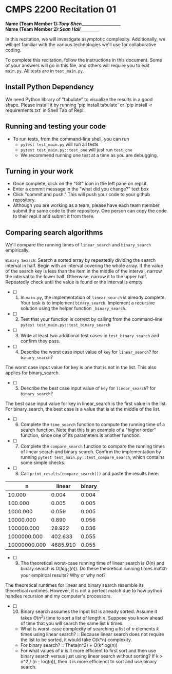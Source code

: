 # CMPS 2200  Recitation 01

**Name (Team Member 1):**___Tony Shen______________________  
**Name (Team Member 2):**___Sean Hall____________

In this recitation, we will investigate asymptotic complexity. Additionally, we will get familiar with the various technologies we'll use for collaborative coding.

To complete this recitation, follow the instructions in this document. Some of your answers will go in this file, and others will require you to edit `main.py`. All tests are in `test_main.py`.

## Install Python Dependency

We need Python library of "tabulate" to visualize the results in a good shape. Please install it by running 'pip install tabulate' or 'pip install -r requirements.txt' in Shell Tab of Repl.  

## Running and testing your code

- To run tests, from the command-line shell, you can run
  + `pytest test_main.py` will run all tests
  + `pytest test_main.py::test_one` will just run `test_one`
  + We recommend running one test at a time as you are debugging.

## Turning in your work

- Once complete, click on the "Git" icon in the left pane on repl.it.
- Enter a commit message in the "what did you change?" text box
- Click "commit and push." This will push your code to your github repository.
- Although you are working as a team, please have each team member submit the same code to their repository. One person can copy the code to their repl.it and submit it from there.

## Comparing search algorithms

We'll compare the running times of `linear_search` and `binary_search` empirically.

`Binary Search`: Search a sorted array by repeatedly dividing the search interval in half. Begin with an interval covering the whole array. If the value of the search key is less than the item in the middle of the interval, narrow the interval to the lower half. Otherwise, narrow it to the upper half. Repeatedly check until the value is found or the interval is empty.

- [ ] 1. In `main.py`, the implementation of `linear_search` is already complete. Your task is to implement `binary_search`. Implement a recursive solution using the helper function `_binary_search`. 

- [ ] 2. Test that your function is correct by calling from the command-line `pytest test_main.py::test_binary_search`

- [ ] 3. Write at least two additional test cases in `test_binary_search` and confirm they pass.

- [ ] 4. Describe the worst case input value of `key` for `linear_search`? for `binary_search`? 

The worst case input value for key is one that is not in the list. This also applies for binary_search. 

- [ ] 5. Describe the best case input value of `key` for `linear_search`? for `binary_search`? 

The best case input value for key in linear_search is the first value in the list. For binary_search, the best case is a value that is at the middle of the list. 

- [ ] 6. Complete the `time_search` function to compute the running time of a search function. Note that this is an example of a "higher order" function, since one of its parameters is another function.

- [ ] 7. Complete the `compare_search` function to compare the running times of linear search and binary search. Confirm the implementation by running `pytest test_main.py::test_compare_search`, which contains some simple checks.

- [ ] 8. Call `print_results(compare_search())` and paste the results here:

|            n |   linear |   binary |
|--------------|----------|----------|
|       10.000 |    0.004 |    0.004 |
|      100.000 |    0.005 |    0.005 |
|     1000.000 |    0.056 |    0.005 |
|    10000.000 |    0.890 |    0.056 |
|   100000.000 |   28.922 |    0.036 |
|  1000000.000 |  402.633 |    0.055 |
| 10000000.000 | 4685.910 |    0.055 |

- [ ] 9. The theoretical worst-case running time of linear search is $O(n)$ and binary search is $O(log_2(n))$. Do these theoretical running times match your empirical results? Why or why not?

The theoretical runtimes for linear and binary search resemble its theoretical runtimes. However, it is not a perfect match due to how python handles recursion and my computer's processors.

- [ ] 10. Binary search assumes the input list is already sorted. Assume it takes $\Theta(n^2)$ time to sort a list of length $n$. Suppose you know ahead of time that you will search the same list $k$ times. 
  + What is worst-case complexity of searching a list of $n$ elements $k$ times using linear search? :: Because linear search does not require the list to be sorted, it would take O(k*n) complexity.
  + For binary search? :: Theta(n^2) + O(k*log(n))
  + For what values of $k$ is it more efficient to first sort and then use binary search versus just using linear search without sorting? 
  If k > n^2 / (n - log(n)), then it is more efficienct to sort and use binary search. 
